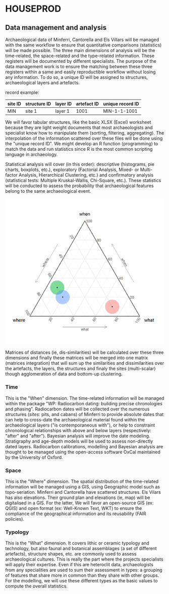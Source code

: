 # HOUSEPROD

## Data management and analysis

Archaeological data of Minferri, Cantorella and Els Villars will be managed with the same workflow to ensure that quantitative comparisons (statistics) will be made possible. The three main dimensions of analysis will be the time-related, the space-related and the type-related information. These registers will be documented by different specialists. The purpose of the data management work is to ensure the matching between these three registers within a same and easily reproductible workflow without losing any information. To do so, a unique ID will be assigned to structures, archaeological layers and artefacts.

record example:

| site ID | structure ID | layer ID | artefact ID | unique record ID |
|----------|----------|----------|----------|----------|
| MIN   | site 1   | layer 1   | 1001   | MIN-1-1-1001   |

We will favor tabular structures, like the basic XLSX (Excel) worksheet because they are light weight documents that most archaeologists and specialist know how to manipulate them (sorting, filtering, aggregating). The interpolation of the information scattered over these files will be done using the "unique record ID". We might develop an R function (programming) to match the data and run statistics since R is the most common scripting language in archaeology.

Statistical analysis will cover (in this order): descriptive (histograms, pie charts, boxplots, etc.), exploratory (Factorial Analysis, Mixed- or Multi-factor Analysis, Hierarchical Clustering, etc.) and confirmatory analysis (statistical tests: Multiple Kruskal-Wallis, Chi-Square, etc.). These statistics will be conducted to assess the probability that archaeological features belong to the same archaeological event.

![Two or more archaeological features are deemed similar if they are in close proximity spatially, temporally, and typologically, with any variations requiring explanation.](../www/peuquet-triad.png)

Matrices of distances (ie, dis-similarities) will be calculated over these three dimensions and finally these matrices will be merged into one matrix (matrices integration) that will sum up the similarities and dissimilarities over the artefacts, the layers, the structures and finaly the sites (multi-scalar) though agglomeration of data and bottom-up clustering.

### Time

This is the "When" dimension. The time-related information will be managed within the package "WP: Radiocarbon dating: building precise chronologies and phasing". Radiocarbon dates will be collected over the numerous structures (*sites*: pits, and cabans) of Minferri to provide absolute dates that can help to cross-date the archaeological material found within the archaeological layers ("is contemporaneous with"), or help to constraint chronological relationships with above and below layers (respectively: "after" and "after"). Bayesian analysis will improve the date modeling. Stratigraphy and age-depth models will be used to assess non-directly dated layers. Radiocarbon calibrations, modelling and Bayesian analysis are thought to be managed using the open-access software OxCal maintained by the University of Oxford.

### Space

This is the "Where" dimension. The spatial distribution of the time-related information will be managed using a GIS, using Geographic model such as topo-seriation. Minferri and Cantorella have scattered structures. Els Vilars has also elevations. Their ground plan and elevations (ie, map) will be digitalised in a GIS. For the latter, We will favor an open-source GIS (ex: QGIS) and open format (ex: Well-Known Text, WKT) to ensure the compliance of the geographical information and its reusability (FAIR policies). 

### Typology

This is the "What" dimension. It covers lithic or ceramic typology and technology, but also faunal and botanical assemblages (a set of different artefacts), structure shapes, etc. are commonly used to assess archaeological cultures. This is really the part where the projects specialists will apply their expertise. Even if this are heteroclit data, archaeologists from any specialities are used to sum their assessment in types: a grouping of features that share more in common than they share with other groups. For the modelling, we will use these different types as the basic values to compute the overall statistics.